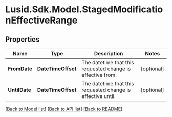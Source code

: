 # Lusid.Sdk.Model.StagedModificationEffectiveRange

## Properties

Name | Type | Description | Notes
------------ | ------------- | ------------- | -------------
**FromDate** | **DateTimeOffset** | The datetime that this requested change is effective from. | [optional] 
**UntilDate** | **DateTimeOffset** | The datetime that this requested change is effective until. | [optional] 

[[Back to Model list]](../README.md#documentation-for-models) [[Back to API list]](../README.md#documentation-for-api-endpoints) [[Back to README]](../README.md)

